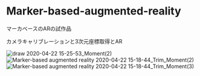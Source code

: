 # Marker-based-augmented-reality
マーカベースのARの試作品

カメラキャリブレーションと3次元座標取得とAR

![draw 2020-04-22 15-25-53_Moment(2)](https://user-images.githubusercontent.com/50428044/79948464-dde26880-84ae-11ea-8807-86d5dbc66749.jpg)
![Marker-based augmented reality 2020-04-22 15-18-44_Trim_Moment(2)](https://user-images.githubusercontent.com/50428044/79948559-0c604380-84af-11ea-8f02-815c72854d83.jpg)
![Marker-based augmented reality 2020-04-22 15-18-44_Trim_Moment(3)](https://user-images.githubusercontent.com/50428044/79948566-0ec29d80-84af-11ea-9d99-f8ae7216c8eb.jpg)
